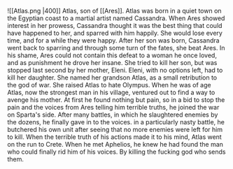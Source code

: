 ![[Atlas.png |400]]
Atlas, son of [[Ares]].
Atlas was born in a quiet town on the Egyptian coast to a martial artist named Cassandra.
When Ares showed interest in her prowess, Cassandra thought it was the best thing that could have happened to her, and sparred with him happily.
She would lose every time, and for a while they were happy.
After her son was born, Cassandra went back to sparring and through some turn of the fates, she beat Ares.
In his shame, Ares could not contain this defeat to a woman he once loved, and as punishment he drove her insane.
She tried to kill her son, but was stopped last second by her mother, Eleni.
Eleni, with no options left, had to kill her daughter.
She named her grandson Atlas, as a small retribution to the god of war. She raised Atlas to hate Olympus. When he was of age Atlas, now the strongest man in his village, ventured out to find a way to avenge his mother. 
At first he found nothing but pain, so in a bid to stop the pain and the voices from Ares telling him terrible truths, he joined the war on Sparta's side.
After many battles, in which he slaughtered enemies by the dozens, he finally gave in to the voices.
in a particularly nasty battle, he butchered his own unit after seeing that no more enemies were left for him to kill.
When the terrible truth of his actions made it to his mind, Atlas went on the run to Crete.
When he met Aphelios, he knew he had found the man who could finally rid him of his voices. By killing the fucking god who sends them.
